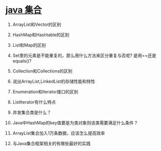 # [java 集合](https://segmentfault.com/a/1190000014403696)

1. ArrayList和Vector的区别


1. HashMap和Hashtable的区别


1. List和Map的区别


1. Set里的元素是不能重复的，那么用什么方法来区分重复与否呢? 是用==还是equals()?


1. Collection和Collections的区别


1. 说出ArrayList,LinkedList的存储性能和特性


1. Enumeration和Iterator接口的区别


1. ListIterator有什么特点


1. 并发集合类是什么？


1. Java中HashMap的key值要是为类对象则该类需要满足什么条件？


1. ArrayList集合加入1万条数据，应该怎么提高效率


1. 与Java集合框架相关的有哪些最好的实践